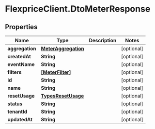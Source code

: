 # FlexpriceClient.DtoMeterResponse

## Properties

Name | Type | Description | Notes
------------ | ------------- | ------------- | -------------
**aggregation** | [**MeterAggregation**](MeterAggregation.md) |  | [optional] 
**createdAt** | **String** |  | [optional] 
**eventName** | **String** |  | [optional] 
**filters** | [**[MeterFilter]**](MeterFilter.md) |  | [optional] 
**id** | **String** |  | [optional] 
**name** | **String** |  | [optional] 
**resetUsage** | [**TypesResetUsage**](TypesResetUsage.md) |  | [optional] 
**status** | **String** |  | [optional] 
**tenantId** | **String** |  | [optional] 
**updatedAt** | **String** |  | [optional] 


